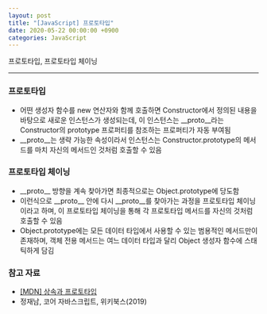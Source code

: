 ```yaml
---
layout: post
title: "[JavaScript] 프로토타입"
date: 2020-05-22 00:00:00 +0900
categories: JavaScript
---
```


프로토타입, 프로토타입 체이닝

---

### 프로토타입

- 어떤 생성자 함수를 new 연산자와 함께 호출하면 Constructor에서 정의된 내용을 바탕으로 새로운 인스턴스가 생성되는데, 이 인스턴스는 \_\_proto\_\_라는 Constructor의 prototype 프로퍼티를 참조하는 프로퍼티가 자동 부여됨
- \_\_proto\_\_는 생략 가능한 속성이라서 인스턴스는 Constructor.prototype의 메서드를 마치 자신의 메서드인 것처럼 호출할 수 있음

### 프로토타입 체이닝

- \_\_proto\_\_ 방향을 계속 찾아가면 최종적으로는 Object.prototype에 당도함
- 이런식으로 \_\_proto\_\_ 안에 다시 \_\_proto\_\_를 찾아가는 과정을 프로토타입 체이닝이라고 하며, 이 프로토타입 체이닝을 통해 각 프로토타입 메서드를 자신의 것처럼 호출할 수 있음
- Object.prototype에는 모든 데이터 타입에서 사용할 수 있는 범용적인 메서드만이 존재하며, 객체 전용 메서드는 여느 데이터 타입과 달리 Object 생성자 함수에 스태틱하게 담김

### 참고 자료

- [[MDN] 상속과 프로토타입](https://developer.mozilla.org/ko/docs/Web/JavaScript/Guide/Inheritance_and_the_prototype_chain)
- 정재남, 코어 자바스크립트, 위키북스(2019)
